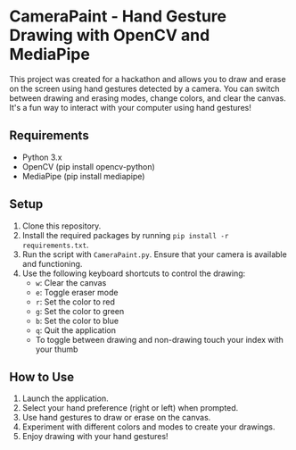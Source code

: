 # CameraPaint - Hand Gesture Drawing with OpenCV and MediaPipe

This project was created for a hackathon and allows you to draw and erase on the screen using 
hand gestures detected by a camera. You can switch between drawing and erasing modes, change colors, 
and clear the canvas. It's a fun way to interact with your computer using hand gestures!

## Requirements
* Python 3.x
* OpenCV (pip install opencv-python)
* MediaPipe (pip install mediapipe)

## Setup
1. Clone this repository.
2. Install the required packages by running `pip install -r requirements.txt`.
3. Run the script with `CameraPaint.py`. Ensure that your camera is available and functioning.
4. Use the following keyboard shortcuts to control the drawing:
   - `w`: Clear the canvas
   - `e`: Toggle eraser mode
   - `r`: Set the color to red
   - `g`: Set the color to green
   - `b`: Set the color to blue
   - `q`: Quit the application
   - To toggle between drawing and non-drawing touch your index with your thumb


## How to Use
1. Launch the application.
2. Select your hand preference (right or left) when prompted.
3. Use hand gestures to draw or erase on the canvas.
4. Experiment with different colors and modes to create your drawings.
5. Enjoy drawing with your hand gestures!
